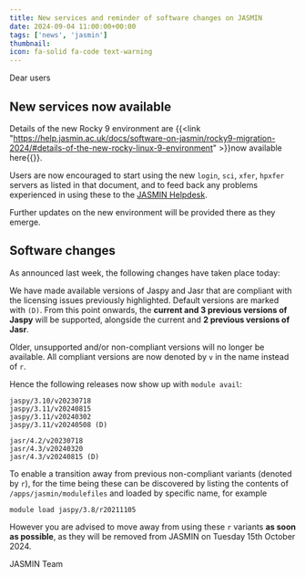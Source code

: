 ```yaml
---
title: New services and reminder of software changes on JASMIN
date: 2024-09-04 11:00:00+00:00
tags: ['news', 'jasmin']
thumbnail: 
icon: fa-solid fa-code text-warning
---
```


Dear users

## New services now available

Details of the new Rocky 9 environment are
{{<link "https://help.jasmin.ac.uk/docs/software-on-jasmin/rocky9-migration-2024/#details-of-the-new-rocky-linux-9-environment" >}}now available here{{</link>}}.

Users are now encouraged to start using the new
`login`, `sci`, `xfer`, `hpxfer` servers as listed in that document, and to feed back any problems experienced in using these to the [JASMIN Helpdesk](support@jasmin.ac.uk).

Further updates on the new environment will be provided there as they emerge.

## Software changes

As announced last week, the following changes have taken place today:

We have made available versions of Jaspy and Jasr that are compliant with the licensing issues previously highlighted. Default versions are marked with `(D)`. From this point onwards, the **current and 3 previous versions of Jaspy** will be supported, alongside the current and **2 previous versions of Jasr**. 

Older, unsupported and/or non-compliant versions will no longer be available. All compliant versions are now denoted by `v` in the name instead of `r`.

Hence the following releases now show up with `module avail`:

```
jaspy/3.10/v20230718
jaspy/3.11/v20240815
jaspy/3.11/v20240302
jaspy/3.11/v20240508 (D)
```

```
jasr/4.2/v20230718
jasr/4.3/v20240320
jasr/4.3/v20240815 (D)
```

To enable a transition away from previous non-compliant variants (denoted by `r`), for the time being these can be discovered by listing the contents of `/apps/jasmin/modulefiles` and loaded by specific name, for example

`module load jaspy/3.8/r20211105`

However you are advised to move away from using these `r` variants **as soon as possible**, as they will be removed from JASMIN on Tuesday 15th October 2024.

JASMIN Team
